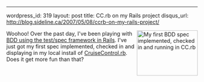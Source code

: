 --- 
wordpress_id: 319
layout: post
title: CC.rb on my Rails project
disqus_url: http://blog.sideline.ca/2007/05/08/ccrb-on-my-rails-project/

<p><img src="http://www.sideline.ca/images/articles/cruise_control_rb.png" alt="My first BDD spec implemented, checked in and running in CC.rb" height="120" width="160" align="right" hwidth="10" vwidth="10"></a>
	Woohoo!  Over the past day, I've been playing with <a href="http://errtheblog.com/post/4268" title="err.the_blog.find_by_title('Be Dee Dee and Me')">BDD using the test/spec framework in Rails</a>.  I've just got my first spec implemented, checked in and displaying in my local install of <a href="http://cruisecontrolrb.thoughtworks.com/" title="CruiseControl.rb">CruiseControl.rb</a>.  Does it get more fun than that?</p>

<br clear="right">
